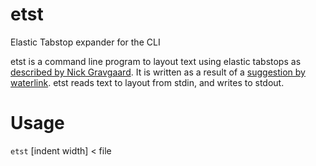 # etst
Elastic Tabstop expander for the CLI

etst is  a command line program to layout text using elastic tabstops as 
[described by Nick Gravgaard](http://nickgravgaard.com/elastic-tabstops/).
It is written as a result of a [suggestion by waterlink](https://github.com/manastech/crystal/issues/1682#issuecomment-145386137).
etst reads text to layout from stdin, and writes to stdout.

# Usage
`etst` [indent width] < file
